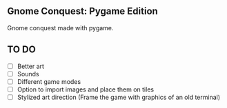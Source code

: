 ## Gnome Conquest: Pygame Edition
Gnome conquest made with pygame.

## TO DO
- [ ] Better art
- [ ] Sounds
- [ ] Different game modes
- [ ] Option to import images and place them on tiles
- [ ] Stylized art direction (Frame the game with graphics of an old terminal)
